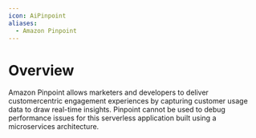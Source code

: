 ```yaml
---
icon: AiPinpoint
aliases:
  - Amazon Pinpoint
---
```

# Overview

Amazon Pinpoint allows marketers and developers to deliver customercentric engagement experiences by capturing customer usage data to draw real-time insights. Pinpoint cannot be used to debug performance issues for this serverless application built using a microservices architecture.